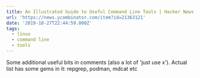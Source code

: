 ```yaml
---
title: An Illustrated Guide to Useful Command Line Tools | Hacker News
url: 'https://news.ycombinator.com/item?id=21363121'
date: '2019-10-27T22:44:59.000Z'
tags:
  - linux
  - command line
  - tools
---
```

Some additional useful bits in comments (also a lot of 'just use x'). Actual list has some gems in it: repgrep, podman, mdcat etc
